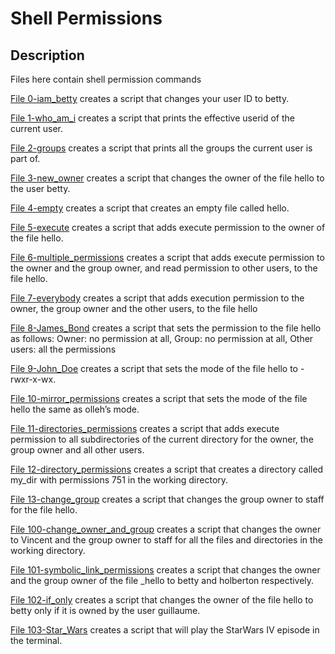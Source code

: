 # Shell Permissions
## Description
Files here contain shell permission commands

[File 0-iam_betty](./0-iam_betty) creates a script that changes your user ID to betty.

[File 1-who_am_i](./1-who_am_i) creates a script that prints the effective userid of the current user.

[File 2-groups](./2-groups) creates a script that prints all the groups the current user is part of.

[File 3-new_owner](./3-new_owner) creates a script that changes the owner of the file hello to the user betty.

[File 4-empty](./4-empty) creates a script that creates an empty file called hello.

[File 5-execute](./5-execute) creates a script that adds execute permission to the owner of the file hello.

[File 6-multiple_permissions](./6-multiple_permissions) creates a script that adds execute permission to the owner and the group owner, and read permission to other users, to the file hello.

[File 7-everybody](./7-everybody) creates a script that adds execution permission to the owner, the group owner and the other users, to the file hello

[File 8-James_Bond](./8-James_Bond) creates a script that sets the permission to the file hello as follows:
Owner: no permission at all, Group: no permission at all, Other users: all the permissions

[File 9-John_Doe](./9-John_Doe) creates a script that sets the mode of the file hello to -rwxr-x-wx.

[File 10-mirror_permissions](./10-mirror_permissions) creates a script that sets the mode of the file hello the same as olleh’s mode.

[File 11-directories_permissions](./11-directories_permissions) creates a script that adds execute permission to all subdirectories of the current directory for the owner, the group owner and all other users.

[File 12-directory_permissions](./12-directory_permissions) creates a script that creates a directory called my_dir with permissions 751 in the working directory.

[File 13-change_group](./13-change_group) creates a script that changes the group owner to staff for the file hello.

[File 100-change_owner_and_group](./100-change_owner_and_group) creates a script that changes the owner to Vincent and the group owner to staff for all the files and directories in the working directory.

[File 101-symbolic_link_permissions](./101-symbolic_link_permissions) creates a script that changes the owner and the group owner of the file _hello to betty and holberton respectively.

[File 102-if_only](./102-if_only) creates a script that changes the owner of the file hello to betty only if it is owned by the user guillaume.

[File 103-Star_Wars](./103-Star_Wars) creates a script that will play the StarWars IV episode in the terminal.
